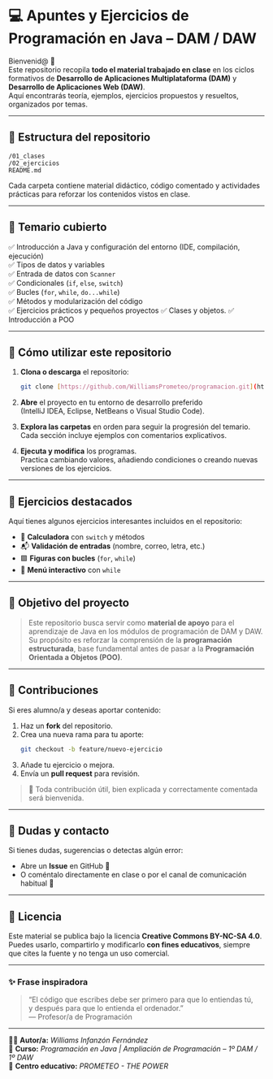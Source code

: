 # 💻 Apuntes y Ejercicios de Programación en Java – DAM / DAW

Bienvenid@ 👋  
Este repositorio recopila **todo el material trabajado en clase** en los ciclos formativos de **Desarrollo de Aplicaciones Multiplataforma (DAM)** y **Desarrollo de Aplicaciones Web (DAW)**.  
Aquí encontrarás teoría, ejemplos, ejercicios propuestos y resueltos, organizados por temas.

---

## 📁 Estructura del repositorio

```
/01_clases
/02_ejercicios
README.md
```

Cada carpeta contiene material didáctico, código comentado y actividades prácticas para reforzar los contenidos vistos en clase.

---

## 🧩 Temario cubierto

✅ Introducción a Java y configuración del entorno (IDE, compilación, ejecución)  
✅ Tipos de datos y variables  
✅ Entrada de datos con `Scanner`  
✅ Condicionales (`if`, `else`, `switch`)  
✅ Bucles (`for`, `while`, `do...while`)  
✅ Métodos y modularización del código  
✅ Ejercicios prácticos y pequeños proyectos
✅ Clases y objetos.
✅ Introducción a POO

---

## 🚀 Cómo utilizar este repositorio

1. **Clona o descarga** el repositorio:  
   ```bash
   git clone [https://github.com/WilliamsPrometeo/programacion.git](https://github.com/WilliamsPrometeo/programacion.git)
   ```

2. **Abre** el proyecto en tu entorno de desarrollo preferido  
   (IntelliJ IDEA, Eclipse, NetBeans o Visual Studio Code).

3. **Explora las carpetas** en orden para seguir la progresión del temario.  
   Cada sección incluye ejemplos con comentarios explicativos.

4. **Ejecuta y modifica** los programas.  
   Practica cambiando valores, añadiendo condiciones o creando nuevas versiones de los ejercicios.

---

## 🧠 Ejercicios destacados

Aquí tienes algunos ejercicios interesantes incluidos en el repositorio:

- 🔢 **Calculadora** con `switch` y métodos  
- 📬 **Validación de entradas** (nombre, correo, letra, etc.)  
- 🟪 **Figuras con bucles** (`for`, `while`)  
- 🧮 **Menú interactivo** con `while`

---

## 🎯 Objetivo del proyecto

> Este repositorio busca servir como **material de apoyo** para el aprendizaje de Java en los módulos de programación de DAM y DAW.  
> Su propósito es reforzar la comprensión de la **programación estructurada**, base fundamental antes de pasar a la **Programación Orientada a Objetos (POO)**.

---

## 📢 Contribuciones

Si eres alumno/a y deseas aportar contenido:

1. Haz un **fork** del repositorio.  
2. Crea una nueva rama para tu aporte:  
   ```bash
   git checkout -b feature/nuevo-ejercicio
   ```
3. Añade tu ejercicio o mejora.  
4. Envía un **pull request** para revisión.

> 🧩 Toda contribución útil, bien explicada y correctamente comentada será bienvenida.

---

## 💬 Dudas y contacto

Si tienes dudas, sugerencias o detectas algún error:
- Abre un **Issue** en GitHub 🐛  
- O coméntalo directamente en clase o por el canal de comunicación habitual 💬  

---

## 🧾 Licencia

Este material se publica bajo la licencia **Creative Commons BY-NC-SA 4.0**.  
Puedes usarlo, compartirlo y modificarlo **con fines educativos**, siempre que cites la fuente y no tenga un uso comercial.

---

### ✨ Frase inspiradora

> “El código que escribes debe ser primero para que lo entiendas tú,  
> y después para que lo entienda el ordenador.”  
> — Profesor/a de Programación

---

👨‍🏫 **Autor/a:** *Williams Infanzón Fernández*  
📅 **Curso:** *Programación en Java | Ampliación de Programación – 1º DAM / 1º DAW*  
🏫 **Centro educativo:** *PROMETEO - THE POWER*  
